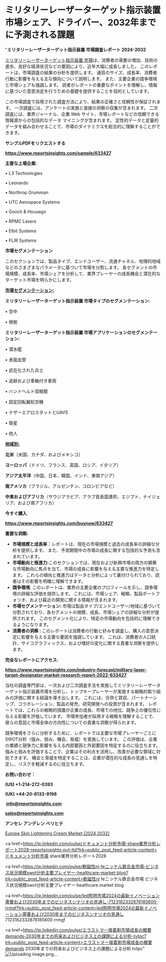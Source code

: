 # ミリタリーレーザーターゲット指示装置市場シェア、ドライバー、2032年までに予測される課題

"<strong>ミリタリーレーザーターゲット指示装置 市場調査レポート 2024-2032</strong>

<a href=https://www.reportsinsights.com/sample/633427>ミリタリーレーザーターゲット指示装置 市場</a>は、消費者の需要の増加、技術の進歩、良好な経済状況などの要因により、近年大幅に成長しました。 このレポートは、市場調査の結果の分析を提供します。 通貨のサイズ、成長率、消費者行動に影響を与える主な傾向について説明します。 また、主要企業の競争環境と市場シェアも強調します。 読者がレポートの重要なポイントを理解し、情報に基づいた意思決定を行うための基礎を提供することを目的としています。

この市場調査で採用された調査方法により、結果の正確さと信頼性が保証されます。 一次調査には、アンケートの実施と直接の洞察の収集が含まれます。 二次調査には、業界ジャーナル、企業 Web サイト、市場レポートなどの信頼できる情報源からの包括的なデータ マイニングが含まれます。 定性的データと定量的データを組み合わせることで、市場のダイナミクスを総合的に理解することができます。

<strong><b>サンプルPDFをリクエストする</b></strong>

<a href=https://www.reportsinsights.com/sample/633427><strong><u>https://www.reportsinsights.com/sample/633427</u></strong></a>

<strong>主要な上場企業:</strong>

• L3 Technologies

• Leonardo

• Northrop Grumman

• UTC Aerospace Systems

• Gooch & Housego

• RPMC Lasers

• Elbit Systems

• FLIR Systems

<strong>市場セグメンテーション</strong>

このセクションでは、製品タイプ、エンドユーザー、流通チャネル、地理的地域などのさまざまなパラメータに基づいて市場を分割します。 各セグメントの市場規模、成長率、市場シェアを分析して、業界プレーヤーの成長機会と潜在的なターゲット市場を明らかにします。

<strong><u>市場セグメンテーション</u></strong><strong><u>:</u></strong>

<strong>ミリタリーレーザーターゲット指示装置 市場タイプのセグメンテーション:</strong>

• 空中

• 根拠

<strong>ミリタリーレーザーターゲット指示装置 市場アプリケーションのセグメンテーション:</strong>

• 潜水艦

• 表面血管

• 武在化された兵士

• 追跡および車輪付き車両

• ハンドヘルド双眼鏡

• 固定回転翼航空機

• テザーエアロスタットとUAVS

• 衛星

• 他人

<strong><u>地域別</u></strong><strong><u>:</u></strong>

<strong>北米</strong>（米国、カナダ、およびメキシコ）

<strong>ヨーロッパ</strong>（ドイツ、フランス、英国、ロシア、イタリア）

<strong>アジア太平洋</strong>（中国、日本、韓国、インド、東南アジア）

<strong>南アメリカ</strong>（ブラジル、アルゼンチン、コロンビアなど）

<strong>中東およびアフリカ</strong>（サウジアラビア、アラブ首長国連邦、エジプト、ナイジェリア、および南アフリカ）

<strong>今すぐ購入</strong>

<a href=https://www.reportsinsights.com/buynow/633427><strong><u>https://www.reportsinsights.com/buynow/633427</u></strong></a>

<strong>重要な洞察:</strong>
<ul>
  <li><strong>市場規模と成長率：</strong>レポートは、現在の市場規模と過去の成長率の詳細な分析を提供します。 また、予測期間中の市場の成長に関する包括的な予測も含まれています。</li>
  <li><strong>市場動向と推進力:</strong>このセクションでは、現在および新興市場の両方の顕著な市場動向に焦点を当て、市場の成長に影響を与える主要な推進力を特定します。 これらの傾向と推進力はデータと分析によって裏付けられており、読者はその影響を明確に理解できます。</li>
  <li><strong>競争環境</strong>: このレポートは、業界の主要企業のプロフィールを示し、競争環境の詳細な評価を提供します。 これには、市場シェア、戦略、製品ポートフォリオ、および最近の開発に関する情報が含まれます。</li>
  <li><strong>市場セグメンテーション: </strong>市場は製品タイプ/エンドユーザー/地域に基づいて分割されており、各セグメントの規模、成長、市場シェアの詳細な分析が提供されます。 このセグメント化により、特定の市場動向を包括的に理解できるようになります。</li>
  <li><strong>消費者の洞察 : </strong>このレポートは消費者の行動と好みを調査し、購入の意思決定に影響を与える主要な要因を強調しています。 これは、消費者の人口統計、サイコグラフィックス、および嗜好の変化に関する貴重な洞察を提供します。</li>
</ul>
<strong>完全なレポートにアクセス:</strong>

<a href=https://www.reportsinsights.com/industry-forecast/military-laser-target-designator-market-research-report-2022-633427><strong><u><b>https://www.reportsinsights.com/industry-forecast/military-laser-target-designator-market-research-report-2022-633427</b></u></strong></a>

当社の調査専門家は、一次および二次調査手法を実施してミリタリーレーザーターゲット指示装置市場を分析し、トップキープレーヤーが実施する戦略的取り組みの評価に関する結論を導き出します。 これには、合併と買収、パートナーシップ、コラボレーション、製品の発売、研究開発への投資が含まれます。 レポートでは、これらの戦略的措置が企業の成長、市場での地位、競争上の優位性に与える影響を評価しています。 市場参加者が採用する戦略を理解することで、彼らの意図と市場全体の方向性についての貴重な洞察が得られます。

競争環境をさらに分析するために、レポートでは主要な市場プレーヤーごとにSWOT分析（強み、弱み、機会、脅威）を実施しています。 この評価は、企業の業績と競争力に影響を与える内部要因と外部要因を特定するのに役立ちます。 強みと弱みを評価することで、企業はその利点を活用し、改善が必要な領域に対処できます。 機会と脅威を特定することは、企業が潜在的な成長の見通しを特定し、リスクを軽減するのに役立ちます。

<strong>お問い合わせ：</strong>

<strong>(US) +1-214-272-0393</strong>

<strong>(UK) +44-20-8133-9198</strong>

<strong> </strong><a href=info@reportsinsights.com><strong><u>info@reportsinsights.com</u></strong></a>

<a href=sales@reportsinsights.com><strong><u>sales@reportsinsights.com</u></strong></a>

<strong>アンセレ アンデレン ベリヒテ</strong>

<a href=https://www.linkedin.com/pulse/europe-skin-lightening-cream-markets-2024-comprehensive-ctytf/>Europe Skin Lightening Cream Market [2024 2032]</a>

<a href=https://jp.linkedin.com/pulse/ドキュメント分析市場-share業界分析レポート2028-reportsinsights-pvt-ltd?trk=public_post_feed-article-content>ドキュメント分析市場 share業界分析レポート2028</a>

<a href=https://jp.linkedin.com/pulse/軟磁性ni-feニッケル鉄合金市場-ビジネス状況規模swot分析主要プレイヤー-healthcare-market-blog?trk=public_post_feed-article-content>軟磁性ni feニッケル鉄合金市場 ビジネス状況規模swot分析主要プレイヤー healthcare market blog</a>

<a href=https://jp.linkedin.com/pulse/led照明市場2024の最新イノベーション需要および2030年までのビジネスシナリオの見通し-7123162332876185600-rrmgf?trk=public_post_feed-article-content>led照明市場2024の最新イノベーション需要および2030年までのビジネスシナリオの見通し 7123162332876185600 rrmgf</a>

<a href=https://jp.linkedin.com/pulse/エラストマー接着剤市場成長の概要demands-2030年までの将来およびビジネス上の課題による分析-tvtpc?trk=public_post_feed-article-content>エラストマー接着剤市場成長の概要demands 2030年までの将来およびビジネス上の課題による分析 tvtpc</a>"
![Uploading image.png…]()
